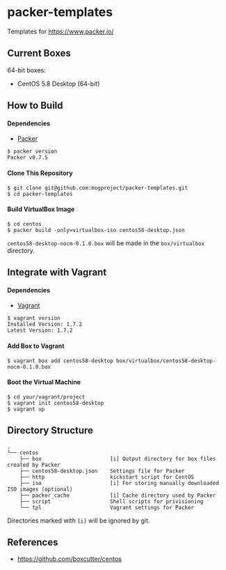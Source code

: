 packer-templates
================

Templates for https://www.packer.io/

## Current Boxes

64-bit boxes:

- CentOS 5.8 Desktop (64-bit)

## How to Build

#### Dependencies

- [Packer](https://www.packer.io/)

```
$ packer version
Packer v0.7.5
```

#### Clone This Repository

```
$ git clone git@github.com:mogproject/packer-templates.git
$ cd packer-templates
```

#### Build VirtualBox Image

```
$ cd centos
$ packer build -only=virtualbox-iso centos58-desktop.json
```

```centos58-desktop-nocm-0.1.0.box``` will be made in the ```box/virtualbox```  directory.

## Integrate with Vagrant

#### Dependencies

- [Vagrant](https://www.vagrantup.com/)

```
$ vagrant version
Installed Version: 1.7.2
Latest Version: 1.7.2
```

#### Add Box to Vagrant

```
$ vagrant box add centos58-desktop box/virtualbox/centos58-desktop-nocm-0.1.0.box
```

#### Boot the Virtual Machine

```
$ cd your/vagrant/project
$ vagrant init centos58-desktop
$ vagrant up
```

## Directory Structure

```
.
└── centos
    ├── box                      [i] Output directory for box files created by Packer
    ├── centos58-desktop.json    Settings file for Packer
    ├── http                     kickstart script for CentOS
    ├── iso                      [i] For storing manually downloaded ISO images (optional)
    ├── packer_cache             [i] Cache directory used by Packer
    ├── script                   Shell scripts for privisioning
    └── tpl                      Vagrant settings for Packer
```

Directories marked with ```[i]``` will be ignored by git.

## References

- https://github.com/boxcutter/centos

